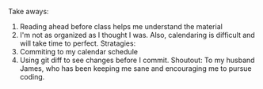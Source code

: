 Take aways:
  1. Reading ahead before class helps me understand the material
  2. I'm not as organized as I thought I was.  Also, calendaring is difficult and will take time to perfect.
Stratagies:
  1. Commiting to my calendar schedule
  2. Using git diff to see changes before I commit.
Shoutout:
  To my husband James, who has been keeping me sane and encouraging me to pursue coding.
